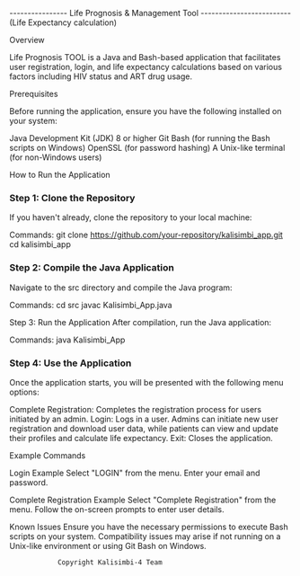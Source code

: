 ---------------- Life Prognosis & Management Tool -------------------------
                   (Life Expectancy calculation)

Overview

Life Prognosis TOOL is a Java and Bash-based application that facilitates user registration, login, and life expectancy calculations based on various factors including HIV status and ART drug usage.

Prerequisites

Before running the application, ensure you have the following installed on your system:

Java Development Kit (JDK) 8 or higher
Git Bash (for running the Bash scripts on Windows)
OpenSSL (for password hashing)
A Unix-like terminal (for non-Windows users)

How to Run the Application

### Step 1: Clone the Repository
If you haven't already, clone the repository to your local machine:

Commands:
git clone https://github.com/your-repository/kalisimbi_app.git
cd kalisimbi_app

### Step 2: Compile the Java Application
Navigate to the src directory and compile the Java program:

Commands:
cd src
javac Kalisimbi_App.java

Step 3: Run the Application
After compilation, run the Java application:

Commands:
java Kalisimbi_App

### Step 4: Use the Application
Once the application starts, you will be presented with the following menu options:

Complete Registration: Completes the registration process for users initiated by an admin.
Login: Logs in a user. Admins can initiate new user registration and download user data, while patients can view and update their profiles and calculate life expectancy.
Exit: Closes the application.


Example Commands

Login Example
Select "LOGIN" from the menu.
Enter your email and password.

Complete Registration Example
Select "Complete Registration" from the menu.
Follow the on-screen prompts to enter user details.

Known Issues
Ensure you have the necessary permissions to execute Bash scripts on your system.
Compatibility issues may arise if not running on a Unix-like environment or using Git Bash on Windows.


                Copyright Kalisimbi-4 Team

